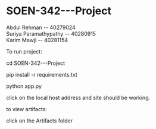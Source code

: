 # SOEN-342---Project  
Abdul Rehman -- 40279024  
Suriya Paramathypathy -- 40280915  
Karim Mawji -- 40281154


To run project:

cd SOEN-342---Project

pip install -r requirements.txt

python app.py

click on the local host address and site should be working.

to view artifacts:

click on the Artifacts folder